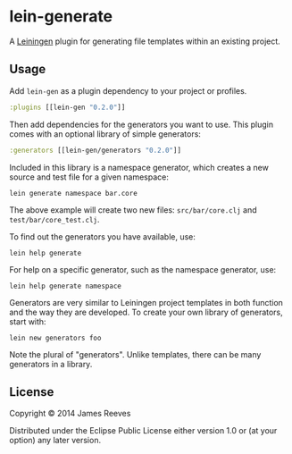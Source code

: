# lein-generate

A [Leiningen][1] plugin for generating file templates within an existing
project.

[1]: https://github.com/technomancy/leiningen

## Usage

Add `lein-gen` as a plugin dependency to your project or profiles.

```clojure
:plugins [[lein-gen "0.2.0"]]
```

Then add dependencies for the generators you want to use. This plugin
comes with an optional library of simple generators:

```clojure
:generators [[lein-gen/generators "0.2.0"]]
```

Included in this library is a namespace generator, which creates a new
source and test file for a given namespace:

```
lein generate namespace bar.core
```

The above example will create two new files: `src/bar/core.clj` and
`test/bar/core_test.clj`.

To find out the generators you have available, use:

```
lein help generate
```

For help on a specific generator, such as the namespace generator,
use:

```
lein help generate namespace
```

Generators are very similar to Leiningen project templates in both
function and the way they are developed. To create your own library of
generators, start with:

```
lein new generators foo
```

Note the plural of "generators". Unlike templates, there can be many
generators in a library.

## License

Copyright © 2014 James Reeves

Distributed under the Eclipse Public License either version 1.0 or (at
your option) any later version.
